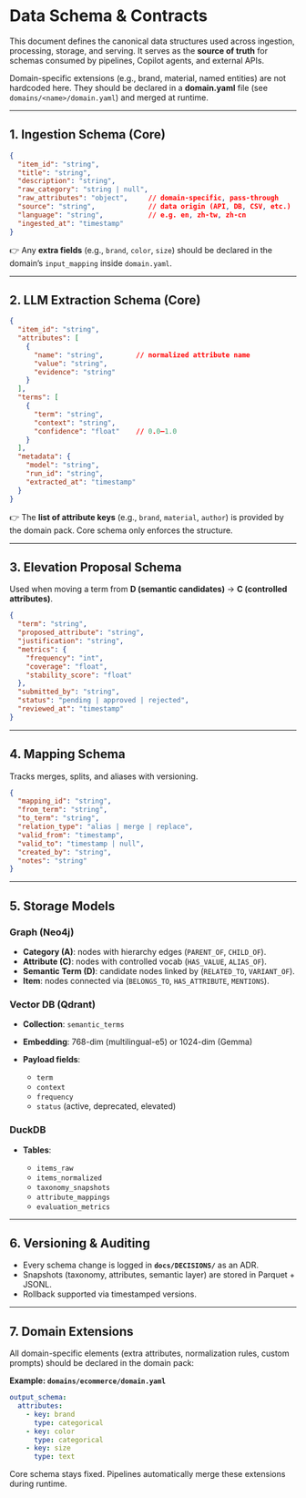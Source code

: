 # Data Schema & Contracts

This document defines the canonical data structures used across ingestion, processing, storage, and serving.
It serves as the **source of truth** for schemas consumed by pipelines, Copilot agents, and external APIs.

Domain-specific extensions (e.g., brand, material, named entities) are not hardcoded here.
They should be declared in a **domain.yaml** file (see `domains/<name>/domain.yaml`) and merged at runtime.

---

## 1. Ingestion Schema (Core)

```json
{
  "item_id": "string",
  "title": "string",
  "description": "string",
  "raw_category": "string | null",
  "raw_attributes": "object",     // domain-specific, pass-through
  "source": "string",             // data origin (API, DB, CSV, etc.)
  "language": "string",           // e.g. en, zh-tw, zh-cn
  "ingested_at": "timestamp"
}
```

👉 Any **extra fields** (e.g., `brand`, `color`, `size`) should be declared in the domain’s `input_mapping` inside `domain.yaml`.

---

## 2. LLM Extraction Schema (Core)

```json
{
  "item_id": "string",
  "attributes": [
    {
      "name": "string",        // normalized attribute name
      "value": "string",
      "evidence": "string"
    }
  ],
  "terms": [
    {
      "term": "string",
      "context": "string",
      "confidence": "float"    // 0.0–1.0
    }
  ],
  "metadata": {
    "model": "string",
    "run_id": "string",
    "extracted_at": "timestamp"
  }
}
```

👉 The **list of attribute keys** (e.g., `brand`, `material`, `author`) is provided by the domain pack.
Core schema only enforces the structure.

---

## 3. Elevation Proposal Schema

Used when moving a term from **D (semantic candidates)** → **C (controlled attributes)**.

```json
{
  "term": "string",
  "proposed_attribute": "string",
  "justification": "string",
  "metrics": {
    "frequency": "int",
    "coverage": "float",
    "stability_score": "float"
  },
  "submitted_by": "string",
  "status": "pending | approved | rejected",
  "reviewed_at": "timestamp"
}
```

---

## 4. Mapping Schema

Tracks merges, splits, and aliases with versioning.

```json
{
  "mapping_id": "string",
  "from_term": "string",
  "to_term": "string",
  "relation_type": "alias | merge | replace",
  "valid_from": "timestamp",
  "valid_to": "timestamp | null",
  "created_by": "string",
  "notes": "string"
}
```

---

## 5. Storage Models

### Graph (Neo4j)

* **Category (A)**: nodes with hierarchy edges (`PARENT_OF`, `CHILD_OF`).
* **Attribute (C)**: nodes with controlled vocab (`HAS_VALUE`, `ALIAS_OF`).
* **Semantic Term (D)**: candidate nodes linked by (`RELATED_TO`, `VARIANT_OF`).
* **Item**: nodes connected via (`BELONGS_TO`, `HAS_ATTRIBUTE`, `MENTIONS`).

### Vector DB (Qdrant)

* **Collection**: `semantic_terms`
* **Embedding**: 768-dim (multilingual-e5) or 1024-dim (Gemma)
* **Payload fields**:

  * `term`
  * `context`
  * `frequency`
  * `status` (active, deprecated, elevated)

### DuckDB

* **Tables**:

  * `items_raw`
  * `items_normalized`
  * `taxonomy_snapshots`
  * `attribute_mappings`
  * `evaluation_metrics`

---

## 6. Versioning & Auditing

* Every schema change is logged in **`docs/DECISIONS/`** as an ADR.
* Snapshots (taxonomy, attributes, semantic layer) are stored in Parquet + JSONL.
* Rollback supported via timestamped versions.

---

## 7. Domain Extensions

All domain-specific elements (extra attributes, normalization rules, custom prompts) should be declared in the domain pack:

**Example: `domains/ecommerce/domain.yaml`**

```yaml
output_schema:
  attributes:
    - key: brand
      type: categorical
    - key: color
      type: categorical
    - key: size
      type: text
```

Core schema stays fixed. Pipelines automatically merge these extensions during runtime.


